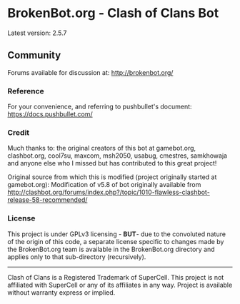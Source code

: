 # BrokenBot.org - Clash of Clans Bot
Latest version: 2.5.7

## Community
Forums available for discussion at: http://brokenbot.org/

### Reference
For your convenience, and referring to pushbullet's document:
https://docs.pushbullet.com/

### Credit
Much thanks to: the original creators of this bot at gamebot.org, clashbot.org, cool7su, maxcom, msh2050, usabug, cmestres, samkhowaja and anyone else who I missed but has contributed to this great project!

Original source from which this is modified (project originally started at gamebot.org):
Modification of v5.8 of bot originally available from http://clashbot.org/forums/index.php?/topic/1010-flawless-clashbot-release-58-recommended/

### License
This project is under GPLv3 licensing - **BUT**- due to the convoluted nature of the origin of this code, a separate license specific to changes made by the BrokenBot.org team is available in the BrokenBot.org directory and applies only to that sub-directory (recursively).

----------
Clash of Clans is a Registered Trademark of SuperCell. This project is not affiliated with SuperCell or any of its affiliates in any way. Project is available without warranty express or implied.
